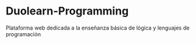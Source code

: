 # Duolearn-Programming
Plataforma web dedicada a la enseñanza básica de lógica y lenguajes de programación  
